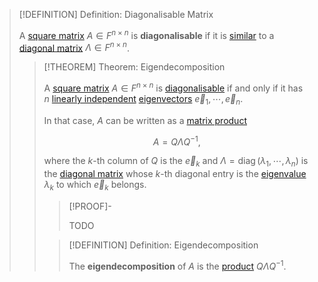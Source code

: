>[!DEFINITION] Definition: Diagonalisable Matrix
>
>A [square matrix](../Square%20Matrix.md) $A \in F^{n \times n}$ is **diagonalisable** if it is [similar](../Matrix%20Similarity.md) to a [diagonal matrix](../Diagonal%20Matrices/Diagonal%20Matrix.md) $\Lambda \in F^{n \times n}$.
>
>>[!THEOREM] Theorem: Eigendecomposition
>>
>>A [square matrix](../Square%20Matrix.md) $A \in F^{n \times n}$ is [diagonalisable](Eigendecomposition.md) if and only if it has $n$ [linearly independent](../../../Vector%20Spaces/Linear%20Independence.md) [eigenvectors](Eigenvector.md) $\vec{e}_1, \cdots, \vec{e}_n$.
>>
>>In that case, $A$ can be written as a [matrix product](../../Matrix%20Operations/Matrix%20Product.md)
>>
>>$$A = Q\Lambda Q^{-1},$$
>>
>>where the $k$-th column of $Q$ is the $\vec{e}_k$ and $\Lambda = \operatorname{diag}(\lambda_1, \cdots, \lambda_n)$ is the [diagonal matrix](../Diagonal%20Matrices/Diagonal%20Matrix.md) whose $k$-th diagonal entry is the [eigenvalue](Eigenvalue.md) $\lambda_k$ to which $\vec{e}_k$ belongs.
>>
>>>[!PROOF]-
>>>
>>>TODO
>>>
>>
>>>[!DEFINITION] Definition: Eigendecomposition
>>>
>>>The **eigendecomposition** of $A$ is the [product](../../Matrix%20Operations/Matrix%20Product.md) $Q\Lambda Q^{-1}$.
>>>
>>
>
